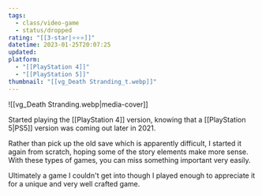 ```yaml
---
tags:
  - class/video-game
  - status/dropped
rating: "[[3-star|⭐️⭐️⭐️]]"
datetime: 2023-01-25T20:07:25
updated: 
platform:
  - "[[PlayStation 4]]"
  - "[[PlayStation 5]]"
thumbnail: "[[vg_Death Stranding_t.webp]]"
---
```

![[vg_Death Stranding.webp|media-cover]]

Started playing the [[PlayStation 4]] version, knowing that a [[PlayStation 5|PS5]] version was coming out later in 2021.

Rather than pick up the old save which is apparently difficult, I started it again from scratch, hoping some of the story elements make more sense. With these types of games, you can miss something important very easily.

Ultimately a game I couldn't get into though I played enough to appreciate it for a unique and very well crafted game.